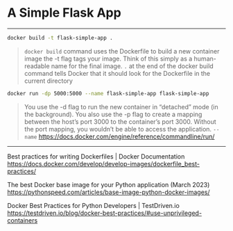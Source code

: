# A Simple Flask App

---

```sh
docker build -t flask-simple-app .
```

> `docker build` command uses the Dockerfile to build a new container image
> the -t flag tags your image. Think of this simply as a human-readable name for the final image.
> `.` at the end of the docker build command tells Docker that it should look for the Dockerfile in the current directory

```sh
docker run -dp 5000:5000 --name flask-simple-app flask-simple-app
```

> You use the -d flag to run the new container in “detached” mode (in the background). You also use the -p flag to create a mapping between the host’s port 3000 to the container’s port 3000. Without the port mapping, you wouldn’t be able to access the application.
> `--name` https://docs.docker.com/engine/reference/commandline/run/

---

Best practices for writing Dockerfiles | Docker Documentation
https://docs.docker.com/develop/develop-images/dockerfile_best-practices/

The best Docker base image for your Python application (March 2023)
https://pythonspeed.com/articles/base-image-python-docker-images/

Docker Best Practices for Python Developers | TestDriven.io
https://testdriven.io/blog/docker-best-practices/#use-unprivileged-containers
